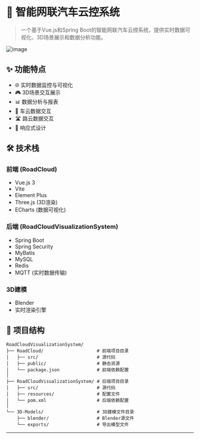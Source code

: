 # 🚗 智能网联汽车云控系统

> 一个基于Vue.js和Spring Boot的智能网联汽车云控系统，提供实时数据可视化、3D场景展示和数据分析功能。

![image](https://github.com/user-attachments/assets/0c7531f8-5c91-415e-8d3e-0c9fd918622c)


## ✨ 功能特点

- 🌐 实时数据监控与可视化
- 🎮 3D场景交互展示
- 📊 数据分析与报表
- 🔄 车云数据交互
- 🛣️ 路云数据交互
- 📱  响应式设计

## 🛠️ 技术栈

### 前端 (RoadCloud)
- Vue.js 3
- Vite
- Element Plus
- Three.js (3D渲染)
- ECharts (数据可视化)

### 后端 (RoadCloudVisualizationSystem)
- Spring Boot
- Spring Security
- MyBatis
- MySQL
- Redis
- MQTT (实时数据传输)

### 3D建模
- Blender
- 实时渲染引擎

## 📁 项目结构

```
RoadCloudVisualizationSystem/
├── RoadCloud/                    # 前端项目目录
│   ├── src/                      # 源代码
│   ├── public/                   # 静态资源
│   └── package.json              # 前端依赖配置
│
├── RoadCloudVisualizationSystem/ # 后端项目目录
│   ├── src/                      # 源代码
│   ├── resources/                # 配置文件
│   └── pom.xml                   # 后端依赖配置
│
└── 3D-Models/                    # 3D建模文件目录
    ├── blender/                  # Blender源文件
    └── exports/                  # 导出模型文件
```

---
